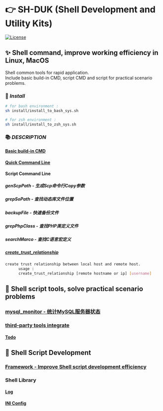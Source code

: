 
# 👉 SH-DUK (Shell Development and Utility Kits)
[![License](https://img.shields.io/badge/license-Apache%202-4EB1BA.svg)](https://www.apache.org/licenses/LICENSE-2.0.html)

## ✨ Shell command, improve working efficiency in Linux, MacOS

Shell common tools for rapid application.  
Include basic build-in CMD, script CMD and script for practical scenario problems.

### 🔰 *Install*  

```bash
# for bash environment :
sh install/install_to_bash_sys.sh 
```
```bash
# for zsh environment :
sh install/install_to_zsh_sys.sh 
```

### 📚 *DESCRIPTION*

#### [Basic build-in CMD](refer/cmd_doc/cmdCollection.md)
#### [Quick Command Line](refer/cmd_doc/quickCmdLine.md)

#### Script Command Line

##### genScpPath - 生成Scp命令行Copy参数
##### grepSoPath - 查找动态库文件位置
##### backupFile - 快速备份文件
##### grepPhpClass - 查找PHP类定义文件
##### searchMarco - 查找C语言宏定义

##### [create_trust_relationship](cmd/create_trust_relationship.sh)  
```bash
create trust relationship between local host and remote host.  
      usage :   
      create_trust_relationship [remote hostname or ip] [username]
```

## 🐚 Shell script tools, solve practical scenario problems

### [mysql_monitor - 统计MySQL服务器状态](tools/sys_monitor/mysql_monitor/README.md)   
### [third-party tools integrate](refer/tools_doc/README.md)
#### [Todo](refer/todo/tools_collection.md)

## 💖 Shell Script Development
### [Framework - Improve Shell script development efficiency](refer/dev/DevFramework.md) 

### Shell Library
####  [Log](lib/log)
####  [INI Config](lib/config/ini)
